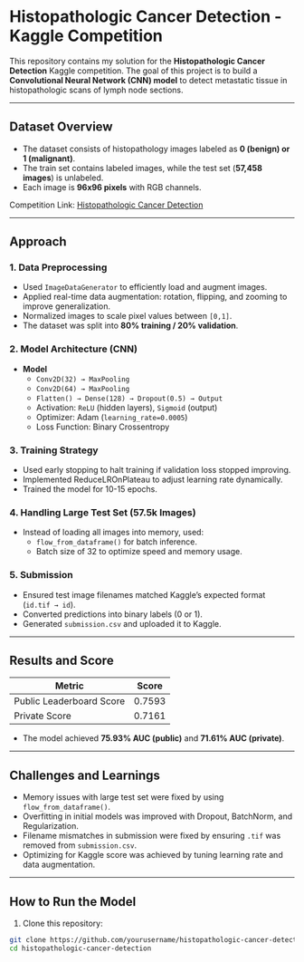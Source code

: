 # Histopathologic Cancer Detection - Kaggle Competition  

This repository contains my solution for the **Histopathologic Cancer Detection** Kaggle competition. The goal of this project is to build a **Convolutional Neural Network (CNN) model** to detect metastatic tissue in histopathologic scans of lymph node sections.

---

## Dataset Overview  
- The dataset consists of histopathology images labeled as **0 (benign) or 1 (malignant)**.
- The train set contains labeled images, while the test set (**57,458 images**) is unlabeled.
- Each image is **96x96 pixels** with RGB channels.

Competition Link: [Histopathologic Cancer Detection](https://www.kaggle.com/competitions/histopathologic-cancer-detection/)

---

## Approach  

### 1. Data Preprocessing
- Used `ImageDataGenerator` to efficiently load and augment images.
- Applied real-time data augmentation: rotation, flipping, and zooming to improve generalization.
- Normalized images to scale pixel values between `[0,1]`.
- The dataset was split into **80% training / 20% validation**.

### 2. Model Architecture (CNN)
- **Model**
  - `Conv2D(32) → MaxPooling`
  - `Conv2D(64) → MaxPooling`
  - `Flatten() → Dense(128) → Dropout(0.5) → Output`
  - Activation: `ReLU` (hidden layers), `Sigmoid` (output)
  - Optimizer: Adam (`learning_rate=0.0005`)
  - Loss Function: Binary Crossentropy

### 3. Training Strategy
- Used early stopping to halt training if validation loss stopped improving.
- Implemented ReduceLROnPlateau to adjust learning rate dynamically.
- Trained the model for 10-15 epochs.

### 4. Handling Large Test Set (57.5k Images)
- Instead of loading all images into memory, used:
  - `flow_from_dataframe()` for batch inference.  
  - Batch size of 32 to optimize speed and memory usage.  

### 5. Submission
- Ensured test image filenames matched Kaggle’s expected format (`id.tif → id`).
- Converted predictions into binary labels (0 or 1).
- Generated `submission.csv` and uploaded it to Kaggle.

---

## Results and Score  

| Metric | Score |
|------------|----------|
| Public Leaderboard Score | 0.7593 |
| Private Score | 0.7161 |

- The model achieved **75.93% AUC (public)** and **71.61% AUC (private)**.


---

## Challenges and Learnings  
- Memory issues with large test set were fixed by using `flow_from_dataframe()`.  
- Overfitting in initial models was improved with Dropout, BatchNorm, and Regularization.  
- Filename mismatches in submission were fixed by ensuring `.tif` was removed from `submission.csv`.  
- Optimizing for Kaggle score was achieved by tuning learning rate and data augmentation.

---

## How to Run the Model  
1. Clone this repository:  
```sh
git clone https://github.com/yourusername/histopathologic-cancer-detection.git
cd histopathologic-cancer-detection
